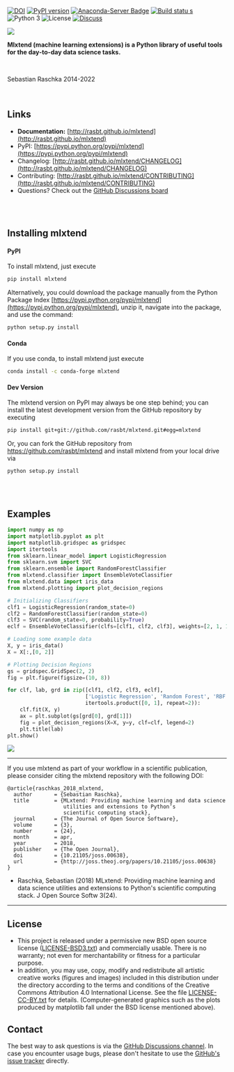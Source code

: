 [![DOI](https://joss.theoj.org/papers/10.21105/joss.00638/status.svg)](https://doi.org/10.21105/joss.00638)
[![PyPI version](https://badge.fury.io/py/mlxtend.svg)](http://badge.fury.io/py/mlxtend)
[![Anaconda-Server Badge](https://anaconda.org/conda-forge/mlxtend/badges/version.svg)](https://anaconda.org/conda-forge/mlxtend)
[![Build statu  s](https://ci.appveyor.com/api/projects/status/7vx20e0h5dxcyla2/branch/master?svg=true)](https://ci.appveyor.com/project/rasbt/mlxtend/branch/master)
![Python 3](https://img.shields.io/badge/python-3-blue.svg)
![License](https://img.shields.io/badge/license-BSD-blue.svg)
[![Discuss](https://img.shields.io/badge/discuss-github-blue.svg)](https://github.com/rasbt/mlxtend/discussions)

![](./docs/sources/img/logo.png)

**Mlxtend (machine learning extensions) is a Python library of useful tools for the day-to-day data science tasks.**

<br>

Sebastian Raschka 2014-2022

<br>

## Links

- **Documentation:** [http://rasbt.github.io/mlxtend](http://rasbt.github.io/mlxtend)
- PyPI: [https://pypi.python.org/pypi/mlxtend](https://pypi.python.org/pypi/mlxtend)
- Changelog: [http://rasbt.github.io/mlxtend/CHANGELOG](http://rasbt.github.io/mlxtend/CHANGELOG)
- Contributing: [http://rasbt.github.io/mlxtend/CONTRIBUTING](http://rasbt.github.io/mlxtend/CONTRIBUTING)
- Questions? Check out the [GitHub Discussions board](https://github.com/rasbt/mlxtend/discussions)

<br>
<br>

## Installing mlxtend

#### PyPI

To install mlxtend, just execute  

```bash
pip install mlxtend  
```

Alternatively, you could download the package manually from the Python Package Index [https://pypi.python.org/pypi/mlxtend](https://pypi.python.org/pypi/mlxtend), unzip it, navigate into the package, and use the command:

```bash
python setup.py install
```

#### Conda
If you use conda, to install mlxtend just execute

```bash
conda install -c conda-forge mlxtend 
```

#### Dev Version

The mlxtend version on PyPI may always be one step behind; you can install the latest development version from the GitHub repository by executing

```bash
pip install git+git://github.com/rasbt/mlxtend.git#egg=mlxtend
```

Or, you can fork the GitHub repository from https://github.com/rasbt/mlxtend and install mlxtend from your local drive via

```bash
python setup.py install
```

<br>
<br>

## Examples

```python
import numpy as np
import matplotlib.pyplot as plt
import matplotlib.gridspec as gridspec
import itertools
from sklearn.linear_model import LogisticRegression
from sklearn.svm import SVC
from sklearn.ensemble import RandomForestClassifier
from mlxtend.classifier import EnsembleVoteClassifier
from mlxtend.data import iris_data
from mlxtend.plotting import plot_decision_regions

# Initializing Classifiers
clf1 = LogisticRegression(random_state=0)
clf2 = RandomForestClassifier(random_state=0)
clf3 = SVC(random_state=0, probability=True)
eclf = EnsembleVoteClassifier(clfs=[clf1, clf2, clf3], weights=[2, 1, 1], voting='soft')

# Loading some example data
X, y = iris_data()
X = X[:,[0, 2]]

# Plotting Decision Regions
gs = gridspec.GridSpec(2, 2)
fig = plt.figure(figsize=(10, 8))

for clf, lab, grd in zip([clf1, clf2, clf3, eclf],
                         ['Logistic Regression', 'Random Forest', 'RBF kernel SVM', 'Ensemble'],
                         itertools.product([0, 1], repeat=2)):
    clf.fit(X, y)
    ax = plt.subplot(gs[grd[0], grd[1]])
    fig = plot_decision_regions(X=X, y=y, clf=clf, legend=2)
    plt.title(lab)
plt.show()
```

![](./docs/sources/img/ensemble_decision_regions_2d.png)

---

If you use mlxtend as part of your workflow in a scientific publication, please consider citing the mlxtend repository with the following DOI:


```
@article{raschkas_2018_mlxtend,
  author       = {Sebastian Raschka},
  title        = {MLxtend: Providing machine learning and data science 
                  utilities and extensions to Python’s  
                  scientific computing stack},
  journal      = {The Journal of Open Source Software},
  volume       = {3},
  number       = {24},
  month        = apr,
  year         = 2018,
  publisher    = {The Open Journal},
  doi          = {10.21105/joss.00638},
  url          = {http://joss.theoj.org/papers/10.21105/joss.00638}
}
```

- Raschka, Sebastian (2018) MLxtend: Providing machine learning and data science utilities and extensions to Python's scientific computing stack.
J Open Source Softw 3(24).

---

## License

- This project is released under a permissive new BSD open source license ([LICENSE-BSD3.txt](https://github.com/rasbt/mlxtend/blob/master/LICENSE-BSD3.txt)) and commercially usable. There is no warranty; not even for merchantability or fitness for a particular purpose.
- In addition, you may use, copy, modify and redistribute all artistic creative works (figures and images) included in this distribution under the directory
according to the terms and conditions of the Creative Commons Attribution 4.0 International License.  See the file [LICENSE-CC-BY.txt](https://github.com/rasbt/mlxtend/blob/master/LICENSE-CC-BY.txt) for details. (Computer-generated graphics such as the plots produced by matplotlib fall under the BSD license mentioned above).

## Contact

The best way to ask questions is via the [GitHub Discussions channel](https://github.com/rasbt/mlxtend/discussions). In case you encounter usage bugs, please don't hesitate to use the [GitHub's issue tracker](https://github.com/rasbt/mlxtend/issues) directly. 
